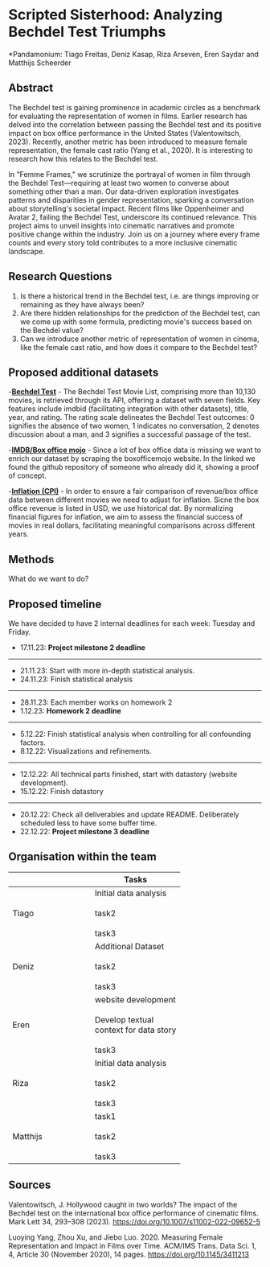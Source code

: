 <!-- Readme.md file containing the detailed project proposal (up to 1000 words). Your README.md should contain:
Title
Abstract: A 150 word description of the project idea and goals. What’s the motivation behind your project? What story would you like to tell, and why?
Research Questions: A list of research questions you would like to address during the project.
Proposed additional datasets (if any): List the additional dataset(s) you want to use (if any), and some ideas on how you expect to get, manage, process, and enrich it/them. Show us that you’ve read the docs and some examples, and that you have a clear idea on what to expect. Discuss data size and format if relevant. It is your responsibility to check that what you propose is feasible.
Methods
Proposed timeline
Organization within the team: A list of internal milestones up until project Milestone P3.
Questions for TAs (optional): Add here any questions you have for us related to the proposed project. -->

# Scripted Sisterhood: Analyzing Bechdel Test Triumphs
*Pandamonium: Tiago Freitas, Deniz Kasap, Riza Arseven, Eren Saydar and Matthijs Scheerder

## Abstract
The Bechdel test is gaining prominence in academic circles as a benchmark for evaluating the representation of women in films. Earlier research has delved into the correlation between passing the Bechdel test and its positive impact on box office performance in the United States (Valentowitsch, 2023). Recently, another metric has been introduced to measure female representation, the female cast ratio (Yang et al., 2020). It is interesting to research how this relates to the Bechdel test. 

<!-- I also like these titles:
'Scripted Sisterhood: Bechdel Test vs Female Cast Ratio
"Femme Frames Unveiled: A Bechdel Test vs. Female Cast Ratio Exploration
Femme Metrics: A Comparative Analysis of Bechdel and Female Cast Ratio -->








In "Femme Frames," we scrutinize the portrayal of women in film through the Bechdel Test—requiring at least two women to converse about something other than a man. Our data-driven exploration investigates patterns and disparities in gender representation, sparking a conversation about storytelling's societal impact. Recent films like Oppenheimer and Avatar 2, failing the Bechdel Test, underscore its continued relevance. This project aims to unveil insights into cinematic narratives and promote positive change within the industry. Join us on a journey where every frame counts and every story told contributes to a more inclusive cinematic landscape.



## Research Questions
1. Is there a historical trend in the Bechdel test, i.e. are things improving or remaining as they have always been?
2. Are there hidden relationships for the prediction of the Bechdel test, can we come up with some formula, predicting movie's success based on the Bechdel value?
3. Can we introduce another metric of representation of women in cinema, like the female cast ratio, and how does it compare to the Bechdel test?


## Proposed additional datasets
-[**Bechdel Test**](https://bechdeltest.com/) - The Bechdel Test Movie List, comprising more than 10,130 movies, is retrieved through its API, offering a dataset with seven fields. Key features include imdbid (facilitating integration with other datasets), title, year, and rating. The rating scale delineates the Bechdel Test outcomes: 0 signifies the absence of two women, 1 indicates no conversation, 2 denotes discussion about a man, and 3 signifies a successful passage of the test. 

-[**IMDB/Box office mojo**](https://github.com/tjwaterman99/boxofficemojo-scraper) - Since a lot of box office data is missing we want to enrich our dataset by scraping the boxofficemojo website. In the linked we found the github repository of someone who already did it, showing a proof of concept.

-[**Inflation (CPI)**](https://www.officialdata.org/us/inflation/1923?amount=1) - In order to ensure a fair comparison of revenue/box office data between different movies we need to adjust for inflation. Sicne the box office revenue is listed in USD, we use historical dat. By normalizing financial figures for inflation, we aim to assess the financial success of movies in real dollars, facilitating meaningful comparisons across different years.

## Methods
What do we want to do?








## Proposed timeline

We have decided to have 2 internal deadlines for each week: Tuesday and Friday.  

- 17.11.23: **Project milestone 2 deadline**
---
- 21.11.23: Start with more in-depth statistical analysis. 
- 24.11.23: Finish statistical analysis
---
- 28.11.23: Each member works on homework 2
- 1.12.23: **Homework 2 deadline**
---
- 5.12.22: Finish statistical analysis when controlling for all confounding factors.
- 8.12.22: Visualizations and refinements.
---
- 12.12.22: All technical parts finished, start with datastory (website development).
- 15.12.22: Finish datastory
---
- 20.12.22: Check all deliverables and update README. Deliberately scheduled less to have some buffer time.
- 22.12.22: **Project milestone 3 deadline** 



## Organisation within the team

<table class="tg" style="undefined;table-layout: fixed; width: 342px">
<colgroup>
<col style="width: 164px">
<col style="width: 178px">
</colgroup>
<thead>
  <tr>
    <th class="tg-0lax"></th>
    <th class="tg-0lax">Tasks</th>
  </tr>
</thead>
<tbody>
  <tr>
    <td class="tg-0lax">Tiago</td>
    <td class="tg-0lax">Initial data analysis<br><br>task2<br><br>task3</td>
  </tr>
  <tr>
    <td class="tg-0lax">Deniz</td>
    <td class="tg-0lax">Additional Dataset<br><br>task2<br><br>task3</td>
  </tr>
  <tr>
    <td class="tg-0lax">Eren</td>
    <td class="tg-0lax">website development<br><br>Develop textual context for data story<br><br>task3</td>
  </tr>
  <tr>
    <td class="tg-0lax">Riza</td>
    <td class="tg-0lax">Initial data analysis<br><br>task2<br><br>task3</td>
  </tr>
  <tr>
    <td class="tg-0lax">Matthijs</td>
    <td class="tg-0lax">task1<br><br>task2<br><br>task3</td>
    </tr>
</tbody>
</table>

## Sources
Valentowitsch, J. Hollywood caught in two worlds? The impact of the Bechdel test on the international box office performance of cinematic films. Mark Lett 34, 293–308 (2023). https://doi.org/10.1007/s11002-022-09652-5

Luoying Yang, Zhou Xu, and Jiebo Luo. 2020. Measuring Female Representation and Impact in Films over Time. ACM/IMS Trans. Data Sci. 1, 4, Article 30 (November 2020), 14 pages. https://doi.org/10.1145/3411213


